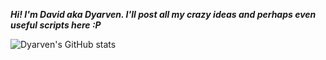 
***Hi! I'm David aka Dyarven.
   I'll post all my crazy ideas and perhaps even useful scripts here :P***

![Dyarven's GitHub stats](https://github-readme-stats.vercel.app/api?username=dyarven&show_icons=true&theme=transparent)
